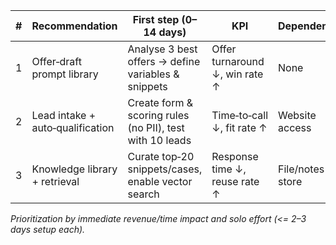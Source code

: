 <!-- PURPOSE: 3 prioritized recommendations as a table, solo‑ready, with first step (0–14 days). -->
<!-- OUTPUT: HTML table + short rationale paragraph. -->

<table>
  <thead>
    <tr><th>#</th><th>Recommendation</th><th>First step (0–14 days)</th><th>KPI</th><th>Dependencies</th><th>ROI/Payback</th></tr>
  </thead>
  <tbody>
    <tr>
      <td>1</td><td>Offer‑draft prompt library</td>
      <td>Analyse 3 best offers → define variables &amp; snippets</td>
      <td>Offer turnaround ↓, win rate ↑</td>
      <td>None</td><td>Target ≤ 4 months</td>
    </tr>
    <tr>
      <td>2</td><td>Lead intake + auto‑qualification</td>
      <td>Create form &amp; scoring rules (no PII), test with 10 leads</td>
      <td>Time‑to‑call ↓, fit rate ↑</td>
      <td>Website access</td><td>Target ≤ 4 months</td>
    </tr>
    <tr>
      <td>3</td><td>Knowledge library + retrieval</td>
      <td>Curate top‑20 snippets/cases, enable vector search</td>
      <td>Response time ↓, reuse rate ↑</td>
      <td>File/notes store</td><td>Target ≤ 4 months</td>
    </tr>
  </tbody>
</table>
<p><em>Prioritization by immediate revenue/time impact and solo effort (&lt;= 2–3 days setup each).</em></p>
